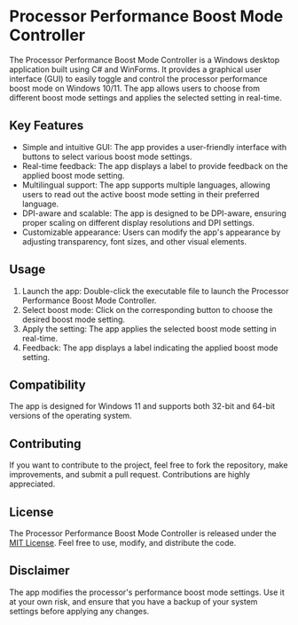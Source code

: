 # Processor Performance Boost Mode Controller

The Processor Performance Boost Mode Controller is a Windows desktop application built using C# and WinForms. It provides a graphical user interface (GUI) to easily toggle and control the processor performance boost mode on Windows 10/11. The app allows users to choose from different boost mode settings and applies the selected setting in real-time.

## Key Features

- Simple and intuitive GUI: The app provides a user-friendly interface with buttons to select various boost mode settings.
- Real-time feedback: The app displays a label to provide feedback on the applied boost mode setting.
- Multilingual support: The app supports multiple languages, allowing users to read out the active boost mode setting in their preferred language.
- DPI-aware and scalable: The app is designed to be DPI-aware, ensuring proper scaling on different display resolutions and DPI settings.
- Customizable appearance: Users can modify the app's appearance by adjusting transparency, font sizes, and other visual elements.

## Usage

1. Launch the app: Double-click the executable file to launch the Processor Performance Boost Mode Controller.
2. Select boost mode: Click on the corresponding button to choose the desired boost mode setting.
3. Apply the setting: The app applies the selected boost mode setting in real-time.
4. Feedback: The app displays a label indicating the applied boost mode setting.

## Compatibility

The app is designed for Windows 11 and supports both 32-bit and 64-bit versions of the operating system.

## Contributing

If you want to contribute to the project, feel free to fork the repository, make improvements, and submit a pull request. Contributions are highly appreciated.

## License

The Processor Performance Boost Mode Controller is released under the [MIT License](https://opensource.org/licenses/MIT). Feel free to use, modify, and distribute the code.

## Disclaimer

The app modifies the processor's performance boost mode settings. Use it at your own risk, and ensure that you have a backup of your system settings before applying any changes.
